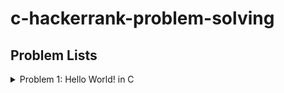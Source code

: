 # c-hackerrank-problem-solving 

 
## Problem Lists ##


<details>
<summary>Problem 1: Hello World! in C</summary>
<p>This challenge requires you to print Hello World on a single line, and then print the already provided input string to stdout. If you are not familiar with C, you may want to read about the printf() command.</p>
</details>
